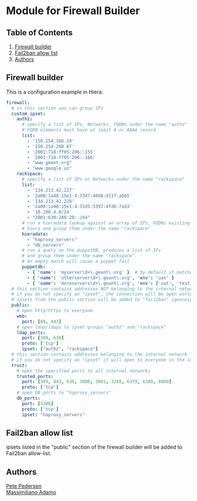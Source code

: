 # Module for Firewall Builder

## Table of Contents

1. [Firewall builder](#firewall-builder)
2. [Fail2ban allow list](#fail2ban-allow-list)
3. [Authors](#authors)

## Firewall builder <a name="firewall-builder"></a>

This is a configuration example in Hiera:

```yaml
firewall:
  # in this section you can group IPs
  custom_ipset:
    authz:
      # specify a list of IPs, Networks, FQDNs under the name "authz"
      # FQDN elements must have at least A or AAAA record 
      list:
        - '150.254.166.19'
        - '150.254.208.67'
        - '2001:718:ff05:206::155'
        - '2001:718:ff05:206::166'
        - "www.geant.org"
        - "www.google.uz"
    rackspace:
      # specify a list of IPs or Networks under the name "rackspace"
      list:
        - '134.213.42.227'
        - '2a00:1a48:15e1:4:33d7:40d8:d11f:abb5'
        - '134.213.42.228'
        - '2a00:1a48:15e1:4:31d5:3397:4fd6:7ad3'
        - '10.100.4.0/24'
        - "2001:630:280:20::/64"
      # run a hieradata lookup against an array of IPs, FQDNs existing in
      # hiera and group them under the name "rackspace"
      hieradata:
        - "haproxy_servers"
        - "db_servers"
      # run a query on the puppetDB, produces a list of IPs
      # and group them under the name "rackspace". 
      # An empty match will cause a puppet fail
      puppetdb:
        - { 'name': 'myserver\d+\.geant\.org' }  # by default it matches the same environment of the host
        - { 'name': 'otherserver\d+\.geant\.org', 'env': 'uat' }
        - { 'name': 'moreservers\d+\.geant\.org', 'env': ['uat', 'test'] }
  # this section contains addresses NOT belonging to the internal network
  # if you do not specify an "ipset", the connection will be open world-wide
  # ipsets from the public section will be added to "fail2ban" ignoreip list
  public:
    # open http/https to everyone
    web:
      port: [80, 443]
    # open ldap/ldaps to ipset groups "authz" and "rackspace"
    ldap_ports:
      port: [389, 636]
      proto: ['tcp']
      ipset: ["authz", "rackspace"]
  # this section contains addresses belonging to the internal network
  # if you do not specify an "ipset" it will open to everyone in the internal network
  trust:
    # open the specified ports to all internal networks
    trusted_ports:
      port: [389, 443, 636, 3000, 3001, 3268, 6379, 6380, 8000]
      proto: ['tcp']
    # open DB ports to "haproxy_servers"
    db_ports:
      port: [3306]
      proto: ['tcp']
      ipset: "haproxy_servers"
```

## Fail2ban allow list <a name="fail2ban-allow-list"></a>

ipsets listed in the "public" section of the firewall builder will be added to Fail2ban allow-list.

## Authors

[Pete Pedersen](mailto:pete.pedersen@geant.org)\
[Massimiliano Adamo](mailto:massimiliano.adamo@geant.org)
